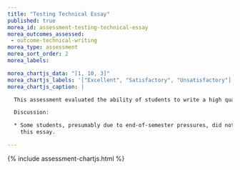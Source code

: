 ```yaml
---
title: "Testing Technical Essay"
published: true
morea_id: assessment-testing-technical-essay
morea_outcomes_assessed:
 - outcome-technical-writing
morea_type: assessment
morea_sort_order: 2
morea_labels:

morea_chartjs_data: "[1, 10, 3]"
morea_chartjs_labels: '["Excellent", "Satisfactory", "Unsatisfactory"]'
morea_chartjs_caption: |

  This assessment evaluated the ability of students to write a high quality technical essay summarizing their experiences doing the Testing practice WODs.

  Discussion:

  * Some students, presumably due to end-of-semester pressures, did not submit or did an unsatisfactory job on 
    this essay.

---
```


{%  include assessment-chartjs.html  %}
